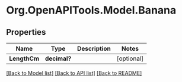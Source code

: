 # Org.OpenAPITools.Model.Banana

## Properties

Name | Type | Description | Notes
------------ | ------------- | ------------- | -------------
**LengthCm** | **decimal?** |  | [optional] 

[[Back to Model list]](../README.md#documentation-for-models) [[Back to API list]](../README.md#documentation-for-api-endpoints) [[Back to README]](../README.md)

